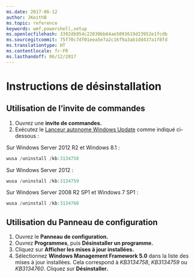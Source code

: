 ```yaml
---
ms.date: 2017-06-12
author: JKeithB
ms.topic: reference
keywords: wmf,powershell,setup
ms.openlocfilehash: 3392db954c22030bb64ae5093619d23952e1fcdb
ms.sourcegitcommit: 75f70c7df01eea5e7a2c16f9a3ab1dd437a1f8fd
ms.translationtype: HT
ms.contentlocale: fr-FR
ms.lasthandoff: 06/12/2017
---
```

<a id="uninstallation-instructions" class="xliff"></a>
# Instructions de désinstallation

<a id="using-command-prompt" class="xliff"></a>
## Utilisation de l’invite de commandes
1.  Ouvrez une **invite de commandes.**
2.  Exécutez le [Lanceur autonome Windows Update](https://support.microsoft.com/en-us/kb/934307) comme indiqué ci-dessous :

Sur Windows Server 2012 R2 et Windows 8.1 :
```powershell
wusa /uninstall /kb:3134758
```
Sur Windows Server 2012 :
```powershell
wusa /uninstall /kb:3134759
```
Sur Windows Server 2008 R2 SP1 et Windows 7 SP1 :
```powershell
wusa /uninstall /kb:3134760
```

<a id="using-control-panel" class="xliff"></a>
## Utilisation du Panneau de configuration
1.  Ouvrez le **Panneau de configuration.**
2.  Ouvrez **Programmes**, puis **Désinstaller un programme.**
3.  Cliquez sur **Afficher les mises à jour installées.**
4.  Sélectionnez **Windows Management Framework 5.0** dans la liste des mises à jour installées. Cela correspond à *KB3134758*, *KB3134759* ou *KB3134760*. Cliquez sur **Désinstaller.**

